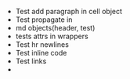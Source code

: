 - Test add paragraph in cell object
- Test propagate in 
- md objects(header, test)
- tests attrs in wrappers
- Test hr newlines
- Test inline code
- Test links
- 